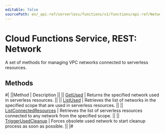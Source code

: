 ```yaml
---
editable: false
sourcePath: en/_api-ref/serverless/functions/v1/functions/api-ref/Network/index.md
---
```


# Cloud Functions Service, REST: Network

A set of methods for managing VPC networks connected to serverless resources.

## Methods

#|
||Method | Description ||
|| [GetUsed](getUsed.md) | Returns the specified network used in serverless resources. ||
|| [ListUsed](listUsed.md) | Retrieves the list of networks in the specified scope that are used in serverless resources. ||
|| [ListConnectedResources](listConnectedResources.md) | Retrieves the list of serverless resources connected to any network from the specified scope. ||
|| [TriggerUsedCleanup](triggerUsedCleanup.md) | Forces obsolete used network to start cleanup process as soon as possible. ||
|#